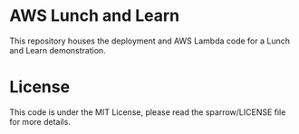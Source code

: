 # AWS Lunch and Learn
This repository houses the deployment and AWS Lambda code for a Lunch and Learn demonstration.

# License
This code is under the MIT License, please read the sparrow/LICENSE file for more details.

